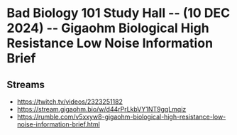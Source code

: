 # Bad Biology 101 Study Hall -- (10 DEC 2024) -- Gigaohm Biological High Resistance Low Noise Information Brief

## Streams
- https://twitch.tv/videos/2323251182
- https://stream.gigaohm.bio/w/d44rPrLkbVY1NT9gqLmqiz
- https://rumble.com/v5xxyw8-gigaohm-biological-high-resistance-low-noise-information-brief.html



